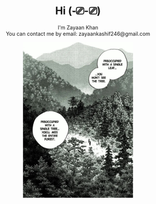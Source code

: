 <h1 align="center">Hi (֊⎚-⎚)</h1>

<p align="center">
  I'm Zayaan Khan
  <br>
  You can contact me by email: zayaankashif246@gmail.com
  <br>
</p>

<p align="center">
  <img src="https://github.com/zkhan122/zkhan122/blob/main/assets/vagabond.jpg?raw=true" alt="Vagabond" style="width:300px;" />
</p>
